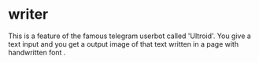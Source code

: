 # writer
This is a feature of the famous telegram userbot called 'Ultroid'. You give a text input and you get a output image of that text written in a page with handwritten font .
